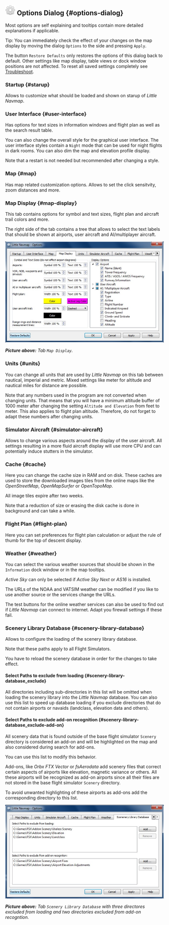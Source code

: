 ## ![Options](../images/icons/settings.png "Options") Options Dialog {#options-dialog}

Most options are self explaining and tooltips contain more detailed explanations if applicable.

Tip: You can immediately check the effect of your changes on the map display by moving the dialog
`Options` to the side and pressing `Apply`.

The button `Restore Defaults` only restores the options of this dialog back to default. Other
settings like map display, table views or dock window positions are not affected. To reset all
saved settings completely see [Troubleshoot](APPENDIX.md#troubleshoot).

### Startup {#starup}

Allows to customize what should be loaded and shown on starup of _Little Navmap_.

### User Interface {#user-interface}

Has options for text sizes in information windows and flight plan as well as the search result table.

You can also change the overall style for the graphical user interface. The user interface styles
contain a `Night` mode that can be used for night flights in dark rooms. You can also dim the map and
elevation profile display.

Note that a restart is not needed but recommended after changing a style.

### Map {#map}

Has map related customization options. Allows to set the click sensitvity, zoom distances and more.

### Map Display {#map-display}

This tab contains options for symbol and text sizes, flight plan and aircraft trail colors and more.

The right side of the tab contains a tree that allows to select the text labels that should be shown at
airports, user aircraft and AI/multiplayer aircraft.

![Map Display](../images/optionmapdisplay.jpg "Map Display")

_**Picture above:** Tab `Map Display`._

### Units {#units}

You can change all units that are used by _Little Navmap_ on this tab between nautical, imperial and metric.
Mixed settings like meter for altitude and nautical miles for distance are possible.

Note that any numbers used in the program are not converted when changing units. That means that you will
have a minimum altitude buffer of 1000 meter after changing the setting `Altitude and Elevation` from feet to meter.
This also applies to flight plan altitude. Therefore, do not forget to adapt these numbers after changing units.

### Simulator Aircraft {#simulator-aircraft}

Allows to change various aspects around the display of the user aircraft.
All settings resulting in a more fluid aircraft display will use more CPU and can potentially induce stutters
in the simulator.

### Cache {#cache}

Here you can change the cache size in RAM and on disk. These caches are used to store the downloaded images tiles
from the online maps like the _OpenStreetMap_, _OpenMapSurfer_  or _OpenTopoMap_.

All image tiles expire after two weeks.

Note that a reduction of size or erasing the disk cache is done in background and can take a while.

### Flight Plan {#flight-plan}

Here you can set preferences for flight plan calculation or adjust the rule of thumb for the top of descent display.

### Weather {#weather}

You can select the various weather sources that should be shown in the `Information` dock window or in the map
tooltips.

_Active Sky_ can only be selected if _Active Sky Next_ or _AS16_ is installed.

The URLs of the NOAA and VATSIM weather can be modified if you like to use another source or the services
change the URLs.

The test buttons for the online weather services can also be used to find out if _Little Navmap_ can connect
to internet. Adapt you firewall settings if these fail.

### Scenery Library Database {#scenery-library-database}

Allows to configure the loading of the scenery library database.

Note that these paths apply to all Flight Simulators.

You have to reload the scenery database in order for the changes to
take effect.

#### Select Paths to exclude from loading {#scenery-library-database_exclude}

All directories including sub-directories in this list will be omitted when loading the scenery
library into the _Little Navmap_ database. You can also use this list to speed up database loading
if you exclude directories that do not contain airports or navaids (landclass, elevation data and others).

#### Select Paths to exclude add-on recognition {#scenery-library-database_exclude-add-on}

All scenery data that is found outside of the base flight simulator `Scenery` directory is considered an add-on and will be
highlighted on the map and also considered during search for add-ons.

You can use this list to modify this behavior.

Add-ons, like _Orbx FTX Vector_ or _fsAerodata_ add scenery files that correct certain aspects
of airports like elevation, magnetic variance or others. All these airports will be recognized as add-on airports
since all their files are not stored in the base flight simulator `Scenery` directory.

To avoid unwanted highlighting of these airports as add-ons add the corresponding directory to this list.

![Scenery Library Database](../images/optionscenery.jpg "Scenery Library Database")

_**Picture above:** Tab `Scenery Library Database` with three directores excluded from loading and two directories
excluded from add-on recogntion._
